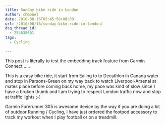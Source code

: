 ```yaml
---
title: Sunday bike ride in London
author: chmouel
date: 2010-08-16T09:45:58+00:00
url: /2010/08/16/sunday-bike-ride-in-london/
dsq_thread_id:
  - 254638601
tags:
  - Cycling

---
```

This post is literally to test the embedding track feature from Garmin Connect ..... 

This is a easy bike ride, it start from Ealing to to Decathlon in Canada water and stop in Parsons-Green on my way back to watch Liverpool-Arsenal at mates place before coming back home, my pace was kind of slow since I have a broken thumb and I am trying to respect London traffic now and stop at traffic lights ;-)

Garmin Forerunner 305 is awesome device by the way if you are doing a lot of outdoor Running / Cycling, I have just ordered the footpod accessory to track my workout when I play football or on a treadmill.